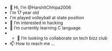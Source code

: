 - 👋 Hi, I’m @HarshitChhipa2006
- I'm 17 year old
- I'm played volleyball at state position
- 👀 I’m interested in hacking
- 🌱 I’m currently learning C language
- - 💞️ I’m looking to collaborate on tech bizz club
- 📫 How to reach me ...

<!---
HarshitChhipa2006/HarshitChhipa2006 is a ✨ special ✨ repository because its `README.md` (this file) appears on your GitHub profile.
You can click the Preview link to take a look at your changes.
--->
